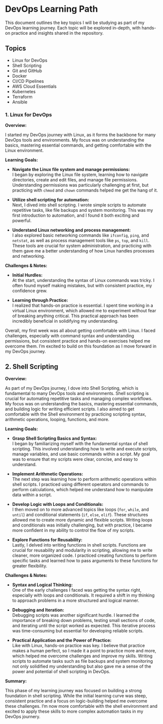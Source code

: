 # DevOps Learning Path

This document outlines the key topics I will be studying as part of my DevOps learning journey. Each topic will be explored in-depth, with hands-on practice and insights shared in the repository.

## Topics

- Linux for DevOps
- Shell Scripting
- Git and GitHub
- Docker
- CI/CD Pipelines
- AWS Cloud Essentials
- Kubernetes
- Terraform
- Ansible

### 1. Linux for DevOps

**Overview:**

I started my DevOps journey with Linux, as it forms the backbone for many DevOps tools and environments. My focus was on understanding the basics, mastering essential commands, and getting comfortable with the Linux environment.

**Learning Goals:**

- **Navigate the Linux file system and manage permissions:**  
  I began by exploring the Linux file system, learning how to navigate directories, create and edit files, and manage file permissions. Understanding permissions was particularly challenging at first, but practicing with `chmod` and `chown` commands helped me get the hang of it.

- **Utilize shell scripting for automation:**  
  Next, I dived into shell scripting. I wrote simple scripts to automate repetitive tasks, like file backups and system monitoring. This was my first introduction to automation, and I found it both exciting and powerful.

- **Understand Linux networking and process management:**  
  I also explored basic networking commands like `ifconfig`, `ping`, and `netstat`, as well as process management tools like `ps`, `top`, and `kill`. These tools are crucial for system administration, and practicing with them gave me a better understanding of how Linux handles processes and networking.

**Challenges & Notes:**

- **Initial Hurdles:**  
  At the start, understanding the syntax of Linux commands was tricky. I often found myself making mistakes, but with consistent practice, my confidence grew.

- **Learning through Practice:**  
  I realized that hands-on practice is essential. I spent time working in a virtual Linux environment, which allowed me to experiment without fear of breaking anything critical. This practical approach has been incredibly beneficial in solidifying my understanding.

Overall, my first week was all about getting comfortable with Linux. I faced challenges, especially with command syntax and understanding permissions, but consistent practice and hands-on exercises helped me overcome them. I’m excited to build on this foundation as I move forward in my DevOps journey.


## 2. Shell Scripting

**Overview:**

As part of my DevOps journey, I dove into Shell Scripting, which is fundamental to many DevOps tools and environments. Shell scripting is crucial for automating repetitive tasks and managing complex workflows. My focus was on understanding the basics, mastering essential commands, and building logic for writing efficient scripts. I also aimed to get comfortable with the Shell environment by practicing scripting syntax, arithmetic operations, looping, functions, and more.

**Learning Goals:**

- **Grasp Shell Scripting Basics and Syntax:**  
  I began by familiarizing myself with the fundamental syntax of shell scripting. This involved understanding how to write and execute scripts, manage variables, and use basic commands within a script. My goal was to ensure that my scripts were clear, concise, and easy to understand.

- **Implement Arithmetic Operations:**  
  The next step was learning how to perform arithmetic operations within shell scripts. I practiced using different operators and commands to perform calculations, which helped me understand how to manipulate data within a script.

- **Develop Logic with Loops and Conditionals:**  
  I then moved on to more advanced topics like loops (`for`, `while`, and `until`) and conditional statements (`if`, `else`, `elif`). These structures allowed me to create more dynamic and flexible scripts. Writing loops and conditionals was initially challenging, but with practice, I became more confident in my ability to control the flow of my scripts.

- **Explore Functions for Reusability:**  
  Lastly, I delved into writing functions in shell scripts. Functions are crucial for reusability and modularity in scripting, allowing me to write cleaner, more organized code. I practiced creating functions to perform specific tasks and learned how to pass arguments to these functions for greater flexibility.

**Challenges & Notes:**

- **Syntax and Logical Thinking:**  
  One of the early challenges I faced was getting the syntax right, especially with loops and conditionals. It required a shift in my thinking to approach problems in a more structured and logical manner.

- **Debugging and Iteration:**  
  Debugging scripts was another significant hurdle. I learned the importance of breaking down problems, testing small sections of code, and iterating until the script worked as expected. This iterative process was time-consuming but essential for developing reliable scripts.

- **Practical Application and the Power of Practice:**  
  Like with Linux, hands-on practice was key. I believe that practice makes a human perfect, so I made it a point to practice more and more, which helped me overcome challenges and improve my skills. Writing scripts to automate tasks such as file backups and system monitoring not only solidified my understanding but also gave me a sense of the power and potential of shell scripting in DevOps.

**Summary:**

This phase of my learning journey was focused on building a strong foundation in shell scripting. While the initial learning curve was steep, consistent practice and a focus on logic-building helped me overcome these challenges. I’m now more comfortable with the shell environment and excited to apply these skills to more complex automation tasks in my DevOps journery.
